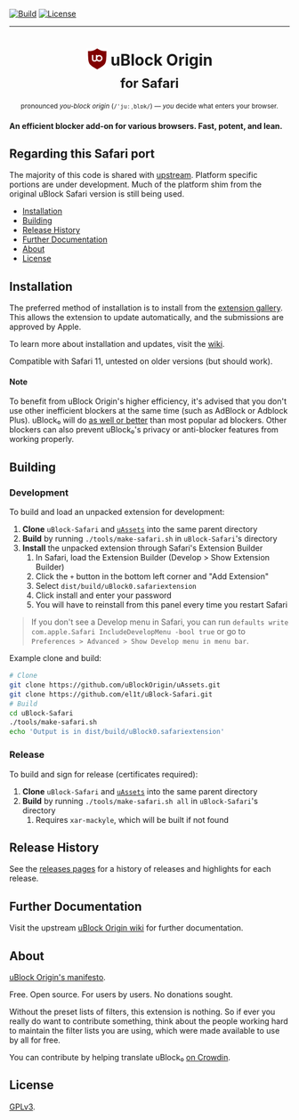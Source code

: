 [![Build](https://travis-ci.org/el1t/uBlock-Safari.svg?branch=safari)](https://travis-ci.org/el1t/uBlock-Safari)
[![License](https://img.shields.io/badge/License-GPLv3-blue.svg)](https://github.com/gorhill/uBlock/blob/master/LICENSE.txt)

***

<h1 align="center">
<sub>
<img  src="https://raw.githubusercontent.com/gorhill/uBlock/master/doc/img/icon38@2x.png"
      height="38"
      width="38">
</sub>
uBlock Origin<br>
<small>for Safari</small>
</h1>
<p align="center">
<sup> <!-- Pronounciation -->
      pronounced <i>you-block origin</i> (<code>/ˈjuːˌblɒk/</code>) — <i>you</i> decide what enters your browser.
</sup>
</p>


**An efficient blocker add-on for various browsers. Fast, potent, and lean.**

## Regarding this Safari port

The majority of this code is shared with [upstream](https://github.com/gorhill/uBlock). Platform specific portions are under development.
Much of the platform shim from the original uBlock Safari version is still being used.

* [Installation](#installation)
* [Building](#building)
* [Release History](#release-history)
* [Further Documentation](#further-documentation)
* [About](#about)
* [License](#license)

## Installation

The preferred method of installation is to install from the [extension gallery](https://safari-extensions.apple.com/details/?id=com.el1t.uBlock-3NU33NW2M3).
This allows the extension to update automatically, and the submissions are approved by Apple.

To learn more about installation and updates, visit the [wiki](https://github.com/el1t/uBlock-Safari/wiki/Installation-and-Updates).

Compatible with Safari 11, untested on older versions (but should work).

#### Note

To benefit from uBlock Origin's higher efficiency, it's advised that you don't use other inefficient blockers at the same time (such as AdBlock or Adblock Plus). uBlock₀ will do [as well or better](#blocking) than most popular ad blockers. Other blockers can also prevent uBlock₀'s privacy or anti-blocker features from working properly.

## Building

### Development

To build and load an unpacked extension for development:

1. **Clone** `uBlock-Safari` and [`uAssets`](https://github.com/uBlockOrigin/uAssets) into the same parent directory
1. **Build** by running `./tools/make-safari.sh` in `uBlock-Safari`'s directory
1. **Install** the unpacked extension through Safari's Extension Builder
    1. In Safari, load the Extension Builder (Develop > Show Extension Builder)
    1. Click the `+` button in the bottom left corner and "Add Extension"
    1. Select `dist/build/uBlock0.safariextension`
    1. Click install and enter your password
    1. You will have to reinstall from this panel every time you restart Safari

> If you don't see a Develop menu in Safari, you can run
> `defaults write com.apple.Safari IncludeDevelopMenu -bool true`
> or go to `Preferences > Advanced > Show Develop menu in menu bar`.

Example clone and build:

```bash
# Clone
git clone https://github.com/uBlockOrigin/uAssets.git
git clone https://github.com/el1t/uBlock-Safari.git
# Build
cd uBlock-Safari
./tools/make-safari.sh
echo 'Output is in dist/build/uBlock0.safariextension'
```

### Release

To build and sign for release (certificates required):

1. **Clone** `uBlock-Safari` and [`uAssets`](https://github.com/uBlockOrigin/uAssets) into the same parent directory
1. **Build** by running `./tools/make-safari.sh all` in `uBlock-Safari`'s directory
    1. Requires `xar-mackyle`, which will be built if not found

## Release History

See the [releases pages](https://github.com/el1t/uBlock-Safari/releases) for a history of releases and highlights for each release.

## Further Documentation

Visit the upstream [uBlock Origin wiki](https://github.com/gorhill/uBlock/wiki) for further documentation.

## About

[uBlock Origin's manifesto](MANIFESTO.md).

Free. Open source. For users by users. No donations sought.

Without the preset lists of filters, this extension is nothing. So if ever you
really do want to contribute something, think about the people working hard
to maintain the filter lists you are using, which were made available to use by
all for free.

You can contribute by helping translate uBlock₀ [on Crowdin](https://crowdin.net/project/ublock).

## License

[GPLv3](https://github.com/gorhill/uBlock/blob/master/LICENSE.txt).
